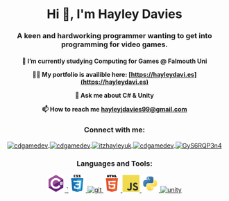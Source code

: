 
<h1 align="center">
    Hi 👋, I'm Hayley Davies
</h1>
<h3 align="center">
    A keen and hardworking programmer wanting to get into programming for video games.
</h3>

<h4 align="center">

🌱 I’m currently studying **Computing for Games @ Falmouth Uni**

👨‍💻 My portfolio is availible here: [https://hayleydavi.es](https://hayleydavi.es)

💬 Ask me about **C# & Unity**

📫 How to reach me **hayleyjdavies99@gmail.com**
</h4>

<h3 align="center">Connect with me:</h3>
<p align="center">
    <a href="https://twitter.com/cdgamedev" target="blank">
        <img align="center" src="https://raw.githubusercontent.com/rahuldkjain/github-profile-readme-generator/master/src/images/icons/Social/twitter.svg" alt="cdgamedev" height="30" width="40" />
    </a>
    <a href="https://linkedin.com/in/cdgamedev" target="blank">
        <img align="center" src="https://raw.githubusercontent.com/rahuldkjain/github-profile-readme-generator/master/src/images/icons/Social/linked-in-alt.svg" alt="cdgamedev" height="30" width="40" />
    </a>
    <a href="https://instagram.com/itzhayleyuk" target="blank">
        <img align="center" src="https://raw.githubusercontent.com/rahuldkjain/github-profile-readme-generator/master/src/images/icons/Social/instagram.svg" alt="itzhayleyuk" height="30" width="40" />
    </a>
    <a href="https://www.youtube.com/c/cdgamedev" target="blank">
        <img align="center" src="https://raw.githubusercontent.com/rahuldkjain/github-profile-readme-generator/master/src/images/icons/Social/youtube.svg" alt="cdgamedev" height="30" width="40" />
    </a>
    <a href="https://discord.gg/GyS6RQP3n4" target="blank">
        <img align="center" src="https://raw.githubusercontent.com/rahuldkjain/github-profile-readme-generator/master/src/images/icons/Social/discord.svg" alt="GyS6RQP3n4" height="30" width="40" />
    </a>
</p>

<h3 align="center">
    Languages and Tools:
</h3>
<p align="center">
    <a href="https://www.w3schools.com/cs/" target="_blank">
        <img src="https://raw.githubusercontent.com/devicons/devicon/master/icons/csharp/csharp-original.svg" alt="csharp" width="40" height="40"/>
    </a>
    <a href="https://www.w3schools.com/css/" target="_blank">
    `<img src="https://raw.githubusercontent.com/devicons/devicon/master/icons/css3/css3-original-wordmark.svg" alt="css3" width="40" height="40"/>
    </a>
    <a href="https://git-scm.com/" target="_blank">
        <img src="https://www.vectorlogo.zone/logos/git-scm/git-scm-icon.svg" alt="git" width="40" height="40"/>
    </a>
    <a href="https://www.w3.org/html/" target="_blank">
        <img src="https://raw.githubusercontent.com/devicons/devicon/master/icons/html5/html5-original-wordmark.svg" alt="html5" width="40" height="40"/>
    </a>
    <a href="https://developer.mozilla.org/en-US/docs/Web/JavaScript" target="_blank">
        <img src="https://raw.githubusercontent.com/devicons/devicon/master/icons/javascript/javascript-original.svg" alt="javascript" width="40" height="40"/>
    </a>
    <a href="https://www.python.org" target="_blank">
        <img src="https://raw.githubusercontent.com/devicons/devicon/master/icons/python/python-original.svg" alt="python" width="40" height="40"/>
    </a>
    <a href="https://unity.com/" target="_blank">
        <img src="https://www.vectorlogo.zone/logos/unity3d/unity3d-icon.svg" alt="unity" width="40" height="40"/>
    </a>
</p>
